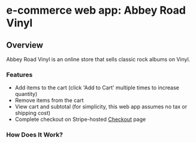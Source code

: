 # e-commerce web app: Abbey Road Vinyl
## Overview
Abbey Road Vinyl is an online store that sells classic rock albums on Vinyl.
### Features
* Add items to the cart (click 'Add to Cart' multiple times to increase quantity)
* Remove items from the cart
* View cart and subtotal (for simplicity, this web app assumes no tax or shipping cost)
* Complete checkout on Stripe-hosted [Checkout](https://stripe.com/docs/payments/checkout) page
### How Does It Work?
